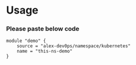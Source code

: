 # Usage

### Please paste below code

```
module "demo" {
    source = "alex-dev0ps/namespace/kubernetes"
    name = "this-ns-demo"
}
```
